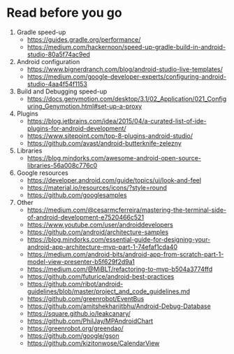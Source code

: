 # Read before you go

1. Gradle speed-up
    - https://guides.gradle.org/performance/
    - https://medium.com/hackernoon/speed-up-gradle-build-in-android-studio-80a5f74ac9ed
1. Android configuration
    - https://www.bignerdranch.com/blog/android-studio-live-templates/
    - https://medium.com/google-developer-experts/configuring-android-studio-4aa4f54f1153
1. Build and Debugging speed-up
    - https://docs.genymotion.com/desktop/3.1/02_Application/021_Configuring_Genymotion.html#set-up-a-proxy
1. Plugins
    - https://blog.jetbrains.com/idea/2015/04/a-curated-list-of-ide-plugins-for-android-development/
    - https://www.sitepoint.com/top-8-plugins-android-studio/
    - https://github.com/avast/android-butterknife-zelezny
1. Libraries
    - https://blog.mindorks.com/awesome-android-open-source-libraries-56a008c776c0
1. Google resources
    - https://developer.android.com/guide/topics/ui/look-and-feel
    - https://material.io/resources/icons/?style=round
    - https://github.com/googlesamples
1. Other
    - https://medium.com/@cesarmcferreira/mastering-the-terminal-side-of-android-development-e7520466c521
    - https://www.youtube.com/user/androiddevelopers
    - https://github.com/android/architecture-samples
    - https://blog.mindorks.com/essential-guide-for-designing-your-android-app-architecture-mvp-part-1-74efaf1cda40
    - https://medium.com/android-bits/android-app-from-scratch-part-1-model-view-presenter-b5f629f2d9a1
    - https://medium.com/@MiBLT/refactoring-to-mvp-b504a3774ffd
    - https://github.com/futurice/android-best-practices
    - https://github.com/ribot/android-guidelines/blob/master/project_and_code_guidelines.md
    - https://github.com/greenrobot/EventBus
    - https://github.com/amitshekhariitbhu/Android-Debug-Database
    - https://square.github.io/leakcanary/
    - https://github.com/PhilJay/MPAndroidChart
    - https://greenrobot.org/greendao/
    - https://github.com/google/gson
    - https://github.com/kizitonwose/CalendarView
